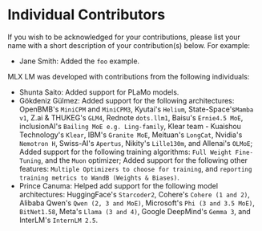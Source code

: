 # Individual Contributors

If you wish to be acknowledged for your contributions, please list your name
with a short description of your contribution(s) below. For example:

- Jane Smith: Added the `foo` example.

MLX LM was developed with contributions from the following individuals:

- Shunta Saito: Added support for PLaMo models.
- Gökdeniz Gülmez: Added support for the following architectures: OpenBMB's
  `MiniCPM` and `MiniCPM3`, Kyutai's `Helium`, State-Space's`Mamba v1`, Z.ai &
   THUKEG's `GLM4`, Rednote `dots.llm1`, Baisu's `Ernie4.5 MoE`, inclusionAI's
   `Bailing MoE e.g. Ling-family`, Klear team - Kuaishou Technology's `Klear`,
   IBM's `Granite MoE`, Meituan's `LongCat`, Nvidia's `Nemotron H`, Swiss-AI's
   `Apertus`, Nikity's `Lille130m`, and Allenai's `OLMoE`; Added support for the
   following training algorithms: `Full Weight Fine-Tuning`, and the `Muon`
   optimizer; Added support for the following other features: `Multiple Optimizers
   to choose for training`, and `reporting training metrics to WandB (Weights &
   Biases)`.
- Prince Canuma: Helped add support for the following model architectures:
  HuggingFace's `Starcoder2`, Cohere's `Cohere (1 and 2)`, Alibaba Qwen's `Qwen
  (2, 3 and MoE)`, Microsoft's `Phi (3 and 3.5 MoE)`, `BitNet1.58`, Meta's `Llama
  (3 and 4)`, Google DeepMind's `Gemma 3`, and InterLM's `InternLM 2.5`.
